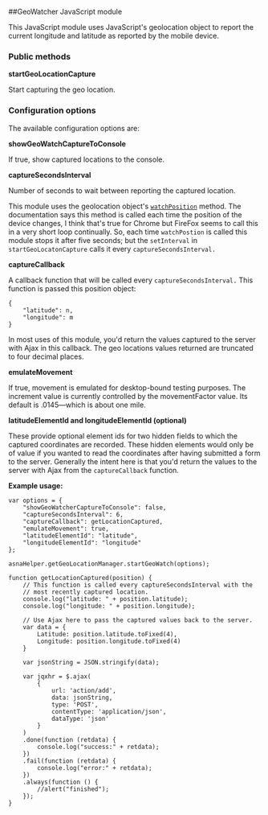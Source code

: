 ##GeoWatcher JavaScript module

This JavaScript module uses JavaScript's geolocation object to report the current longitude and latitude as reported by the mobile device.


### Public methods

**startGeoLocationCapture**

Start capturing the geo location.


### Configuration options

The available configuration options are:

**showGeoWatchCaptureToConsole**

If true, show captured locations to the console.

**captureSecondsInterval**
 
Number of seconds to wait between reporting the captured location.

This module uses the geolocation object's [`watchPosition`](https://developer.mozilla.org/en-US/docs/Web/API/Geolocation/watchPosition#Specifications) method. The documentation says this method is called each time the position of the device changes, I think that's true for Chrome but FireFox seems to call this in a very short loop continually. So, each time `watchPostion` is called this module stops it after five seconds; but the `setInterval` in `startGeoLocatonCapture` calls it every `captureSecondsInterval.` 

**captureCallback** 

A callback function that will be called every `captureSecondsInterval.` This function is passed this position object:
 
	{
    	"latitude": n,
        "longitude": m
	}

In most uses of this module, you'd return the values captured to the server with Ajax in this callback. The geo locations values returned are truncated to four decimal places.
  
**emulateMovement**

If true, movement is emulated for desktop-bound testing purposes. The increment value is currently controlled by the movementFactor value. Its default is .0145&mdash;which is about one mile. 

**latitudeElementId and longitudeElementId (optional)**

These provide optional element ids for two hidden fields to which the captured coordinates are recorded. These hidden elements would only be of value if you wanted to read the coordinates after having submitted a form to the server. Generally the intent here is that you'd return the values to the server with Ajax from the `captureCallback` function.     

**Example usage:**

    var options = {
        "showGeoWatcherCaptureToConsole": false,
        "captureSecondsInterval": 6,
        "captureCallback": getLocationCaptured,
        "emulateMovement": true,
        "latitudeElementId": "latitude",
        "longitudeElementId": "longitude"
    };

    asnaHelper.getGeoLocationManager.startGeoWatch(options);

    function getLocationCaptured(position) {
        // This function is called every captureSecondsInterval with the
        // most recently captured location.
        console.log("latitude: " + position.latitude);
        console.log("longitude: " + position.longitude);

		// Use Ajax here to pass the captured values back to the server.
        var data = {
            Latitude: position.latitude.toFixed(4),
            Longitude: position.longitude.toFixed(4)
        }

        var jsonString = JSON.stringify(data);
      
        var jqxhr = $.ajax(
            {
                url: 'action/add',
                data: jsonString,
                type: 'POST',
                contentType: 'application/json',
                dataType: 'json'
            }
        )
        .done(function (retdata) {
            console.log("success:" + retdata);
        })
        .fail(function (retdata) {
            console.log("error:" + retdata);
        })
        .always(function () {
            //alert("finished");
        });
    }